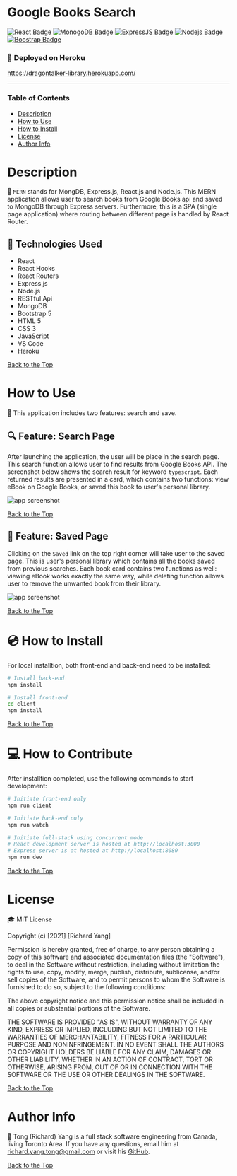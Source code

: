 # **Google Books Search**

[![React Badge](https://img.shields.io/badge/-React-61DBFB?style=for-the-badge&labelColor=black&logo=react&logoColor=61DBFB)](#) [![MonogoDB Badge](https://img.shields.io/badge/-MongoDB-4DB33D?style=for-the-badge&labelColor=black&logo=mongodb&logoColor=3FA037)](#) [![ExpressJS Badge](https://img.shields.io/badge/-Express.JS-ff781f?style=for-the-badge&labelColor=black&logo=express&logoColor=FF781F)](#) [![Nodejs Badge](https://img.shields.io/badge/-Node.js-3C873A?style=for-the-badge&labelColor=black&logo=node.js&logoColor=3C873A)](#) [![Boostrap Badge](https://img.shields.io/badge/-bootstrap5-553c7b?style=for-the-badge&labelColor=black&logo=bootstrap&logoColor=553c7b)](#)

### :rocket: **Deployed on Heroku**

https://dragontalker-library.herokuapp.com/

---

### **Table of Contents**

- [Description](#description)
- [How to Use](#how-to-use)
- [How to Install](#how-to-install)
- [License](#license)
- [Author Info](#author-info)

# Description

:mag_right: `MERN` stands for MongDB, Express.js, React.js and Node.js. This MERN application allows user to search books from Google Books api and saved to MongoDB through Express servers. Furthermore, this is a SPA (single page application) where routing between different page is handled by React Router.

## :wrench: **Technologies Used**

- React
- React Hooks
- React Routers
- Express.js
- Node.js
- RESTful Api
- MongoDB
- Bootstrap 5
- HTML 5
- CSS 3
- JavaScript
- VS Code
- Heroku

[Back to the Top](#google-books-search)

# How to Use

:crystal_ball: This application includes two features: search and save.

## :mag: Feature: Search Page

After launching the application, the user will be place in the search page. This search function allows user to find results from Google Books API. The screenshot below shows the search result for keyword `typescript`. Each returned results are presented in a card, which contains two functions: view eBook on Google Books, or saved this book to user's personal library.

![app screenshot](./Assets/screenshot_1.png)

[Back to the Top](#google-books-search)

## :floppy_disk: Feature: Saved Page

Clicking on the `Saved` link on the top right corner will take user to the saved page. This is user's personal library which contains all the books saved from previous searches. Each book card contains two functions as well: viewing eBook works exactly the same way, while deleting function allows user to remove the unwanted book from their library.

![app screenshot](./Assets/screenshot_2.png)

[Back to the Top](#google-books-search)

# :cd: How to Install

For local installtion, both front-end and back-end need to be installed:

```bash
# Install back-end
npm install

# Install front-end
cd client
npm install
```

[Back to the Top](#google-books-search)

# :computer: How to Contribute

After installtion completed, use the following commands to start development:

```bash
# Initiate front-end only
npm run client

# Initiate back-end only
npm run watch

# Initiate full-stack using concurrent mode
# React development server is hosted at http://localhost:3000
# Express server is at hosted at http://localhost:8080
npm run dev
```

[Back to the Top](#google-books-search)

# License

:mortar_board: MIT License

Copyright (c) [2021] [Richard Yang]

Permission is hereby granted, free of charge, to any person obtaining a copy of this software and associated documentation files (the "Software"), to deal in the Software without restriction, including without limitation the rights to use, copy, modify, merge, publish, distribute, sublicense, and/or sell copies of the Software, and to permit persons to whom the Software is furnished to do so, subject to the following conditions:

The above copyright notice and this permission notice shall be included in all copies or substantial portions of the Software.

THE SOFTWARE IS PROVIDED "AS IS", WITHOUT WARRANTY OF ANY KIND, EXPRESS OR IMPLIED, INCLUDING BUT NOT LIMITED TO THE WARRANTIES OF MERCHANTABILITY, FITNESS FOR A PARTICULAR PURPOSE AND NONINFRINGEMENT. IN NO EVENT SHALL THE AUTHORS OR COPYRIGHT HOLDERS BE LIABLE FOR ANY CLAIM, DAMAGES OR OTHER LIABILITY, WHETHER IN AN ACTION OF CONTRACT, TORT OR OTHERWISE, ARISING FROM, OUT OF OR IN CONNECTION WITH THE SOFTWARE OR THE USE OR OTHER DEALINGS IN THE SOFTWARE.

[Back to the Top](#google-books-search)

# Author Info

:space_invader: Tong (Richard) Yang is a full stack software engineering from Canada, living Toronto Area. If you have any questions, email him at richard.yang.tong@gmail.com or visit his [GitHub](https://github.com/Dragontalker).

[Back to the Top](#google-books-search)
